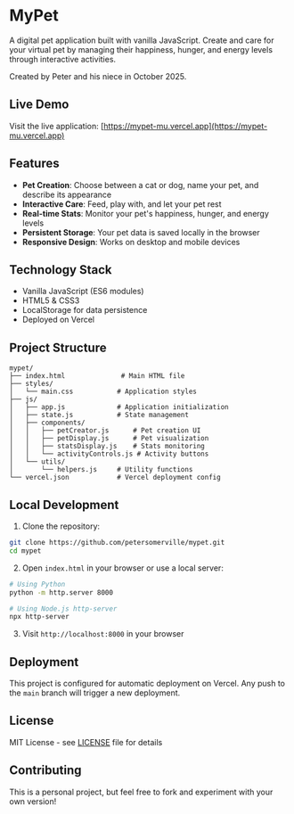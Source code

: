 # MyPet

A digital pet application built with vanilla JavaScript. Create and care for your virtual pet by managing their happiness, hunger, and energy levels through interactive activities.

Created by Peter and his niece in October 2025.

## Live Demo

Visit the live application: [https://mypet-mu.vercel.app](https://mypet-mu.vercel.app)

## Features

- **Pet Creation**: Choose between a cat or dog, name your pet, and describe its appearance
- **Interactive Care**: Feed, play with, and let your pet rest
- **Real-time Stats**: Monitor your pet's happiness, hunger, and energy levels
- **Persistent Storage**: Your pet data is saved locally in the browser
- **Responsive Design**: Works on desktop and mobile devices

## Technology Stack

- Vanilla JavaScript (ES6 modules)
- HTML5 & CSS3
- LocalStorage for data persistence
- Deployed on Vercel

## Project Structure

```
mypet/
├── index.html              # Main HTML file
├── styles/
│   └── main.css           # Application styles
├── js/
│   ├── app.js             # Application initialization
│   ├── state.js           # State management
│   ├── components/
│   │   ├── petCreator.js      # Pet creation UI
│   │   ├── petDisplay.js      # Pet visualization
│   │   ├── statsDisplay.js    # Stats monitoring
│   │   └── activityControls.js # Activity buttons
│   └── utils/
│       └── helpers.js     # Utility functions
└── vercel.json            # Vercel deployment config
```

## Local Development

1. Clone the repository:

```bash
git clone https://github.com/petersomerville/mypet.git
cd mypet
```

2. Open `index.html` in your browser or use a local server:

```bash
# Using Python
python -m http.server 8000

# Using Node.js http-server
npx http-server
```

3. Visit `http://localhost:8000` in your browser

## Deployment

This project is configured for automatic deployment on Vercel. Any push to the `main` branch will trigger a new deployment.

## License

MIT License - see [LICENSE](LICENSE) file for details

## Contributing

This is a personal project, but feel free to fork and experiment with your own version!
